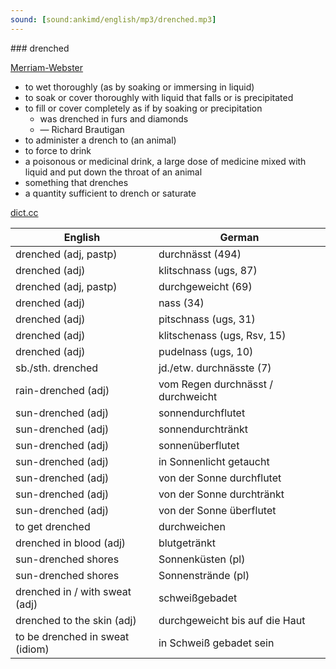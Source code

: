```yaml
---
sound: [sound:ankimd/english/mp3/drenched.mp3]
---
```


\### drenched

[Merriam-Webster](https://www.merriam-webster.com/dictionary/drenched)

- to wet thoroughly (as by soaking or immersing in liquid)
- to soak or cover thoroughly with liquid that falls or is precipitated
- to fill or cover completely as if by soaking or precipitation
    - was drenched in furs and diamonds
    - — Richard Brautigan
- to administer a drench to (an animal)
- to force to drink
- a poisonous or medicinal drink, a large dose of medicine mixed with liquid and put down the throat of an animal
- something that drenches
- a quantity sufficient to drench or saturate

[dict.cc](https://www.dict.cc/drenched)

| English        | German       |
| -------------- | ------------ |
| drenched (adj, pastp) | durchnässt (494) |
| drenched (adj) | klitschnass (ugs, 87) |
| drenched (adj, pastp) | durchgeweicht (69) |
| drenched (adj) | nass (34) |
| drenched (adj) | pitschnass (ugs, 31) |
| drenched (adj) | klitschenass (ugs, Rsv, 15) |
| drenched (adj) | pudelnass (ugs, 10) |
| sb./sth. drenched | jd./etw. durchnässte (7) |
| rain-drenched (adj) | vom Regen durchnässt / durchweicht |
| sun-drenched (adj) | sonnendurchflutet |
| sun-drenched (adj) | sonnendurchtränkt |
| sun-drenched (adj) | sonnenüberflutet |
| sun-drenched (adj) | in Sonnenlicht getaucht |
| sun-drenched (adj) | von der Sonne durchflutet |
| sun-drenched (adj) | von der Sonne durchtränkt |
| sun-drenched (adj) | von der Sonne überflutet |
| to get drenched | durchweichen |
| drenched in blood (adj) | blutgetränkt |
| sun-drenched shores | Sonnenküsten (pl) |
| sun-drenched shores | Sonnenstrände (pl) |
| drenched in / with sweat (adj) | schweißgebadet |
| drenched to the skin (adj) | durchgeweicht bis auf die Haut |
| to be drenched in sweat (idiom) | in Schweiß gebadet sein |
